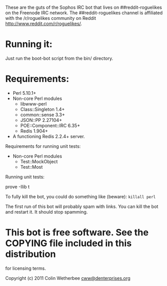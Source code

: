 These are the guts of the Sophos IRC bot that lives on
##reddit-roguelikes on the Freenode IRC network.  The
##reddit-roguelikes channel is affiliated with the /r/roguelikes
community on Reddit <http://www.reddit.com/r/roguelikes/>. 

# Running it:
   
   Just run the boot-bot script from the bin/ directory.

# Requirements:

   - Perl 5.10.1+
   - Non-core Perl modules
       - libwww-perl
       - Class::Singleton 1.4+
       - common::sense 3.3+
       - JSON::PP 2.27104+
       - POE::Component::IRC 6.35+
       - Redis 1.904+
   - A functioning Redis 2.2.4+ server.

Requirements for running unit tests:
   - Non-core Perl modules
       - Test::MockObject
       - Test::Most

Running unit tests:

   prove -Ilib t

To fully kill the bot, you could do something like (beware):
   `killall perl`

The first run of this bot will probably spam with links. You can kill the bot and restart it. It should stop spamming.

# This bot is free software.  See the COPYING file included in this distribution
for licensing terms.

Copyright (c) 2011 Colin Wetherbee <cww@denterprises.org>
